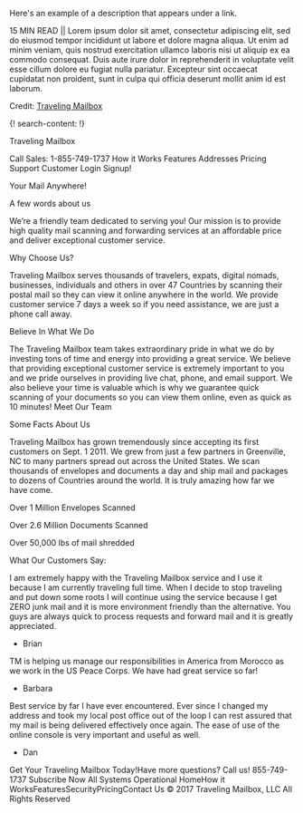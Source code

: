 Here's an example of a description that appears under a link.

15 MIN READ || Lorem ipsum dolor sit amet, consectetur adipiscing elit, sed do eiusmod tempor incididunt ut labore et dolore magna aliqua. Ut enim ad minim veniam, quis nostrud exercitation ullamco laboris nisi ut aliquip ex ea commodo consequat. Duis aute irure dolor in reprehenderit in voluptate velit esse cillum dolore eu fugiat nulla pariatur. Excepteur sint occaecat cupidatat non proident, sunt in culpa qui officia deserunt mollit anim id est laborum.

Credit: [Traveling Mailbox](https://travelingmailbox.com/)

{! search-content: !}


Traveling Mailbox
 

Call Sales: 1-855-749-1737
How it Works
Features
Addresses
Pricing
Support
Customer Login
Signup!



Your Mail Anywhere!

A few words about us

We’re a friendly team dedicated to serving you! Our mission is to provide high quality mail scanning and forwarding services at an affordable price and deliver exceptional customer service.


Why Choose Us?

Traveling Mailbox serves thousands of travelers, expats, digital nomads, businesses, individuals and others in over 47 Countries by scanning their postal mail so they can view it online anywhere in the world. We provide customer service 7 days a week so if you need assistance, we are just a phone call away.  


Believe In What We Do

The Traveling Mailbox team takes extraordinary pride in what we do by investing tons of time and energy into providing a great service. We believe that providing exceptional customer service is extremely important to you and we pride ourselves in providing live chat, phone, and email support. We also believe your time is valuable which is why we guarantee quick scanning of your documents so you can view them online, even as quick as 10 minutes! Meet Our Team


Some Facts About Us

Traveling Mailbox has grown tremendously since accepting its first customers on Sept. 1 2011. We grew from just a few partners in Greenville, NC to many partners spread out across the United States. We scan thousands of envelopes and documents a day and ship mail and packages to dozens of Countries around the world. It is truly amazing how far we have come.

Over 1 Million Envelopes Scanned

Over 2.6 Million Documents Scanned

Over 50,000 lbs of mail shredded


What Our Customers Say:

I am extremely happy with the Traveling Mailbox service and I use it because I am currently traveling full time.  When I decide to stop traveling and put down some roots I will continue using the service because I get ZERO junk mail and it is more environment friendly than the alternative.  You guys are always quick to process requests and forward mail and it is greatly appreciated.
- Brian

TM is helping us manage our responsibilities in America from Morocco as we work in the US Peace Corps.  We have had great service so far!
- Barbara

Best service by far I have ever encountered. Ever since I changed my address and took my local post office out of the loop I can rest assured that my mail is being delivered effectively once again. The ease of use of the online console is very important and useful as well. 
- Dan
 


Get Your Traveling Mailbox Today!Have more questions? Call us! 855-749-1737
Subscribe Now
 All Systems Operational
HomeHow it WorksFeaturesSecurityPricingContact Us
© 2017 Traveling Mailbox, LLC All Rights Reserved

